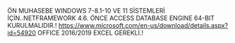 ÖN MUHASEBE WINDOWS 7-8.1-10 VE 11 SİSTEMLERİ İÇİN..NETFRAMEWORK
4.6. ÖNCE ACCESS DATABASE ENGINE 64-BIT KURULMALIDIR.! 
https://www.microsoft.com/en-us/download/details.aspx?id=54920
OFFICE 2016/2019 EXCEL GEREKLİ.!
